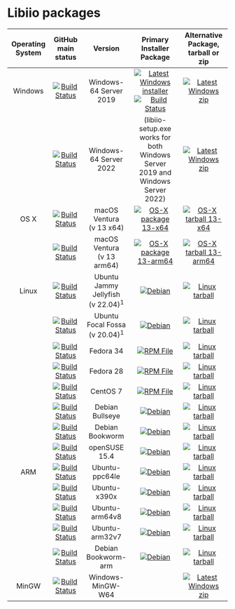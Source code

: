 # Libiio packages

| Operating System        | GitHub main status  | Version |  Primary Installer Package  | Alternative Package, tarball or zip |
|:-----------------------:|:---------------------:|:-------:|:-------------------:|:--------------:|
| Windows                 | [![Build Status](https://dev.azure.com/AnalogDevices/OpenSource/_apis/build/status/analogdevicesinc.libiio?branchName=main&stageName=Builds&jobName=WindowsBuilds&configuration=WindowsBuilds%20VS2019)](https://dev.azure.com/AnalogDevices/OpenSource/_build/latest?definitionId=9&branchName=main) | Windows-64 Server 2019 | [![Latest Windows installer](https://raw.githubusercontent.com/wiki/analogdevicesinc/libiio/img/win_box.png)](https://swdownloads.analog.com/cse/azure_builds/libiio-setup.exe) <br /> [![Build Status](https://dev.azure.com/AnalogDevices/OpenSource/_apis/build/status/analogdevicesinc.libiio?branchName=main&stageName=Builds&jobName=GenerateSetupExe)](https://dev.azure.com/AnalogDevices/OpenSource/_build/latest?definitionId=9&branchName=main) | [![Latest Windows zip](https://raw.githubusercontent.com/wiki/analogdevicesinc/libiio/img/win_box.png)](https://swdownloads.analog.com/cse/azure_builds/Windows-VS-2019-x64-latest_main_libiio.zip) |
|  | [![Build Status](https://dev.azure.com/AnalogDevices/OpenSource/_apis/build/status/analogdevicesinc.libiio?branchName=main&stageName=Builds&jobName=WindowsBuilds&configuration=WindowsBuilds%20VS2022)](https://dev.azure.com/AnalogDevices/OpenSource/_build/latest?definitionId=9&branchName=main) | Windows-64 Server 2022 | (libiio-setup.exe works for both Windows Server 2019 and Windows Server 2022) | [![Latest Windows zip](https://raw.githubusercontent.com/wiki/analogdevicesinc/libiio/img/win_box.png)](https://swdownloads.analog.com/cse/azure_builds/Windows-VS-2022-x64-latest_main_libiio.zip) |
| OS X                    | [![Build Status](https://dev.azure.com/AnalogDevices/OpenSource/_apis/build/status/analogdevicesinc.libiio?branchName=main&stageName=Builds&jobName=macOSBuilds&configuration=macOSBuilds%20macOS_13_x64)](https://dev.azure.com/AnalogDevices/OpenSource/_build/latest?definitionId=9&branchName=main) |  macOS Ventura <br />(v 13 x64) | [![OS-X package 13-x64](https://raw.githubusercontent.com/wiki/analogdevicesinc/libiio/img/osx_box.png)](https://swdownloads.analog.com/cse/azure_builds/macOS-13-x64_latest_main_libiio.pkg) | [![OS-X tarball 13-x64](https://raw.githubusercontent.com/wiki/analogdevicesinc/libiio/img/osx_box.png)](https://swdownloads.analog.com/cse/azure_builds/macOS-13-x64_latest_main_libiio.tar.gz) |
|                   | [![Build Status](https://dev.azure.com/AnalogDevices/OpenSource/_apis/build/status/analogdevicesinc.libiio?branchName=main&stageName=Builds&jobName=macOSBuilds&configuration=macOSBuilds%20macOS_13_arm64)](https://dev.azure.com/AnalogDevices/OpenSource/_build/latest?definitionId=9&branchName=main) |  macOS Ventura <br />(v 13 arm64) | [![OS-X package 13-arm64](https://raw.githubusercontent.com/wiki/analogdevicesinc/libiio/img/osx_box.png)](https://swdownloads.analog.com/cse/azure_builds/macOS-13-arm64_latest_main_libiio.pkg) | [![OS-X tarball 13-arm64](https://raw.githubusercontent.com/wiki/analogdevicesinc/libiio/img/osx_box.png)](https://swdownloads.analog.com/cse/azure_builds/macOS-13-arm64_latest_main_libiio.tar.gz) |
| Linux     | [![Build Status](https://dev.azure.com/AnalogDevices/OpenSource/_apis/build/status/analogdevicesinc.libiio?branchName=main&stageName=Builds&jobName=LinuxBuilds&configuration=LinuxBuilds%20ubuntu_22_04)](https://dev.azure.com/AnalogDevices/OpenSource/_build/latest?definitionId=9&branchName=main) | Ubuntu Jammy Jellyfish<br />(v 22.04)<sup>1</sup>  | [![Debian](https://raw.githubusercontent.com/wiki/analogdevicesinc/libiio/img/deb.png)](https://swdownloads.analog.com/cse/azure_builds/Ubuntu-22.04_latest_main_libiio.deb) |  [![Linux tarball](https://raw.githubusercontent.com/wiki/analogdevicesinc/libiio/img/linux_box.png)](https://swdownloads.analog.com/cse/azure_builds/Ubuntu-22.04_latest_main_libiio.tar.gz) |
|  | [![Build Status](https://dev.azure.com/AnalogDevices/OpenSource/_apis/build/status/analogdevicesinc.libiio?branchName=main&stageName=Builds&jobName=LinuxBuilds&configuration=LinuxBuilds%20ubuntu_20_04)](https://dev.azure.com/AnalogDevices/OpenSource/_build/latest?definitionId=9&branchName=main) | Ubuntu Focal Fossa<br />(v 20.04)<sup>1</sup>  | [![Debian](https://raw.githubusercontent.com/wiki/analogdevicesinc/libiio/img/deb.png)](https://swdownloads.analog.com/cse/azure_builds/Ubuntu-20.04_latest_main_libiio.deb) | [![Linux tarball](https://raw.githubusercontent.com/wiki/analogdevicesinc/libiio/img/linux_box.png)](https://swdownloads.analog.com/cse/azure_builds/Ubuntu-20.04_latest_main_libiio.tar.gz) |
|  | [![Build Status](https://dev.azure.com/AnalogDevices/OpenSource/_apis/build/status/analogdevicesinc.libiio?branchName=main&stageName=Builds&jobName=LinuxBuilds&configuration=LinuxBuilds%20fedora34)](https://dev.azure.com/AnalogDevices/OpenSource/_build/latest?definitionId=9&branchName=main) | Fedora 34 | [![RPM File](https://raw.githubusercontent.com/wiki/analogdevicesinc/libiio/img/rpm.png)](https://swdownloads.analog.com/cse/azure_builds/Fedora-34_latest_main_libiio.rpm) | [![Linux tarball](https://raw.githubusercontent.com/wiki/analogdevicesinc/libiio/img/linux_box.png)](https://swdownloads.analog.com/cse/azure_builds/Fedora-34_latest_main_libiio.tar.gz) |
|  |  [![Build Status](https://dev.azure.com/AnalogDevices/OpenSource/_apis/build/status%2Fanalogdevicesinc.libiio?branchName=main&stageName=Builds&jobName=LinuxBuilds&configuration=LinuxBuilds%20fedora28)](https://dev.azure.com/AnalogDevices/OpenSource/_build/latest?definitionId=9&branchName=main)| Fedora 28 | [![RPM File](https://raw.githubusercontent.com/wiki/analogdevicesinc/libiio/img/rpm.png)](https://swdownloads.analog.com/cse/azure_builds/Fedora-28_latest_main_libiio.rpm) | [![Linux tarball](https://raw.githubusercontent.com/wiki/analogdevicesinc/libiio/img/linux_box.png)](https://swdownloads.analog.com/cse/azure_builds/Fedora-28_latest_main_libiio.tar.gz) |
|  |  [![Build Status](https://dev.azure.com/AnalogDevices/OpenSource/_apis/build/status%2Fanalogdevicesinc.libiio?branchName=main&stageName=Builds&jobName=LinuxBuilds&configuration=LinuxBuilds%20centos_7)](https://dev.azure.com/AnalogDevices/OpenSource/_build/latest?definitionId=9&branchName=main)| CentOS 7 | [![RPM File](https://raw.githubusercontent.com/wiki/analogdevicesinc/libiio/img/rpm.png)](https://swdownloads.analog.com/cse/azure_builds/CentOS-7_latest_main_libiio.rpm) | [![Linux tarball](https://raw.githubusercontent.com/wiki/analogdevicesinc/libiio/img/linux_box.png)](https://swdownloads.analog.com/cse/azure_builds/CentOS-7_latest_main_libiio.tar.gz) |
|  |  [![Build Status](https://dev.azure.com/AnalogDevices/OpenSource/_apis/build/status%2Fanalogdevicesinc.libiio?branchName=main&stageName=Builds&jobName=LinuxBuilds&configuration=LinuxBuilds%20debian_bullseye)](https://dev.azure.com/AnalogDevices/OpenSource/_build/latest?definitionId=9&branchName=main)| Debian Bullseye | [![Debian](https://raw.githubusercontent.com/wiki/analogdevicesinc/libiio/img/deb.png)](https://swdownloads.analog.com/cse/azure_builds/Debian-11_latest_main_libiio.deb) | [![Linux tarball](https://raw.githubusercontent.com/wiki/analogdevicesinc/libiio/img/linux_box.png)](https://swdownloads.analog.com/cse/azure_builds/Debian-11_latest_main_libiio.tar.gz) |
|  |  [![Build Status](https://dev.azure.com/AnalogDevices/OpenSource/_apis/build/status%2Fanalogdevicesinc.libiio?branchName=main&stageName=Builds&jobName=LinuxBuilds&configuration=LinuxBuilds%20debian_bookworm)](https://dev.azure.com/AnalogDevices/OpenSource/_build/latest?definitionId=9&branchName=main)| Debian Bookworm | [![Debian](https://raw.githubusercontent.com/wiki/analogdevicesinc/libiio/img/deb.png)](https://swdownloads.analog.com/cse/azure_builds/Debian-12_latest_main_libiio.deb) | [![Linux tarball](https://raw.githubusercontent.com/wiki/analogdevicesinc/libiio/img/linux_box.png)](https://swdownloads.analog.com/cse/azure_builds/Debian-12_latest_main_libiio.tar.gz) |
|  |  [![Build Status](https://dev.azure.com/AnalogDevices/OpenSource/_apis/build/status%2Fanalogdevicesinc.libiio?branchName=main&stageName=Builds&jobName=LinuxBuilds&configuration=LinuxBuilds%20opensuse_15_4)](https://dev.azure.com/AnalogDevices/OpenSource/_build/latest?definitionId=9&branchName=main)| openSUSE 15.4 | [![Debian](https://raw.githubusercontent.com/wiki/analogdevicesinc/libiio/img/deb.png)](https://swdownloads.analog.com/cse/azure_builds/openSUSE-15.4_latest_main_libiio.deb) | [![Linux tarball](https://raw.githubusercontent.com/wiki/analogdevicesinc/libiio/img/linux_box.png)](https://swdownloads.analog.com/cse/azure_builds/openSUSE-15.4_latest_main_libiio.tar.gz) |
| ARM     | [![Build Status](https://dev.azure.com/AnalogDevices/OpenSource/_apis/build/status/analogdevicesinc.libiio?branchName=main&stageName=Builds&jobName=ARMBuilds&configuration=ARMBuilds%20ubuntu-ppc64le)](https://dev.azure.com/AnalogDevices/OpenSource/_build/latest?definitionId=9&branchName=main) | Ubuntu-ppc64le | [![Debian](https://raw.githubusercontent.com/wiki/analogdevicesinc/libiio/img/deb.png)](https://swdownloads.analog.com/cse/azure_builds/Ubuntu-ppc64le_latest_main_libiio.deb) | [![Linux tarball](https://raw.githubusercontent.com/wiki/analogdevicesinc/libiio/img/linux_box.png)](https://swdownloads.analog.com/cse/azure_builds/Ubuntu-ppc64le_latest_main_libiio.tar.gz) |
|  | [![Build Status](https://dev.azure.com/AnalogDevices/OpenSource/_apis/build/status/analogdevicesinc.libiio?branchName=main&stageName=Builds&jobName=ARMBuilds&configuration=ARMBuilds%20ubuntu-x390x)](https://dev.azure.com/AnalogDevices/OpenSource/_build/latest?definitionId=9&branchName=main) | Ubuntu-x390x | [![Debian](https://raw.githubusercontent.com/wiki/analogdevicesinc/libiio/img/deb.png)](https://swdownloads.analog.com/cse/azure_builds/Ubuntu-x390x_latest_main_libiio.deb) | [![Linux tarball](https://raw.githubusercontent.com/wiki/analogdevicesinc/libiio/img/linux_box.png)](https://swdownloads.analog.com/cse/azure_builds/Ubuntu-x390x_latest_main_libiio.tar.gz) |
|  | [![Build Status](https://dev.azure.com/AnalogDevices/OpenSource/_apis/build/status/analogdevicesinc.libiio?branchName=main&stageName=Builds&jobName=ARMBuilds&configuration=ARMBuilds%20ubuntu-arm64v8)](https://dev.azure.com/AnalogDevices/OpenSource/_build/latest?definitionId=9&branchName=main) | Ubuntu-arm64v8 | [![Debian](https://raw.githubusercontent.com/wiki/analogdevicesinc/libiio/img/deb.png)](https://swdownloads.analog.com/cse/azure_builds/Ubuntu-arm64v8_latest_main_libiio.deb) | [![Linux tarball](https://raw.githubusercontent.com/wiki/analogdevicesinc/libiio/img/linux_box.png)](https://swdownloads.analog.com/cse/azure_builds/Ubuntu-arm64v8_latest_main_libiio.tar.gz) |
|  | [![Build Status](https://dev.azure.com/AnalogDevices/OpenSource/_apis/build/status/analogdevicesinc.libiio?branchName=main&stageName=Builds&jobName=ARMBuilds&configuration=ARMBuilds%20ubuntu-arm32v7)](https://dev.azure.com/AnalogDevices/OpenSource/_build/latest?definitionId=9&branchName=main) | Ubuntu-arm32v7 | [![Debian](https://raw.githubusercontent.com/wiki/analogdevicesinc/libiio/img/deb.png)](https://swdownloads.analog.com/cse/azure_builds/Ubuntu-arm32v7_latest_main_libiio.deb) | [![Linux tarball](https://raw.githubusercontent.com/wiki/analogdevicesinc/libiio/img/linux_box.png)](https://swdownloads.analog.com/cse/azure_builds/Ubuntu-arm32v7_latest_main_libiio.tar.gz) |
|  | [![Build Status](https://dev.azure.com/AnalogDevices/OpenSource/_apis/build/status/analogdevicesinc.libiio?branchName=main&stageName=Builds&jobName=ARMBuilds&configuration=ARMBuilds%20debian_bookworm)](https://dev.azure.com/AnalogDevices/OpenSource/_build/latest?definitionId=9&branchName=main) | Debian Bookworm-arm | [![Debian](https://raw.githubusercontent.com/wiki/analogdevicesinc/libiio/img/deb.png)](https://swdownloads.analog.com/cse/azure_builds/Debian12-arm_latest_main_libiio.deb) | [![Linux tarball](https://raw.githubusercontent.com/wiki/analogdevicesinc/libiio/img/linux_box.png)](https://swdownloads.analog.com/cse/azure_builds/Debian12-arm_latest_main_libiio.tar.gz) |
| MinGW    | [![Build Status](https://dev.azure.com/AnalogDevices/OpenSource/_apis/build/status%2Fanalogdevicesinc.libiio?branchName=main&stageName=Builds&jobName=MinGWBuilds)](https://dev.azure.com/AnalogDevices/OpenSource/_build/latest?definitionId=9&branchName=main) | Windows-MinGW-W64 |  | [![Latest Windows zip](https://raw.githubusercontent.com/wiki/analogdevicesinc/libiio/img/win_box.png)](https://swdownloads.analog.com/cse/azure_builds/Windows-MinGW-W64-latest_main_libiio.zip) |
